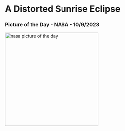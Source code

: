 # A Distorted Sunrise Eclipse 
### Picture of the Day - NASA - 10/9/2023
<img src="https://apod.nasa.gov/apod/image/2310/DistortedSunrise_Chasiotis_1080.jpg" alt="nasa picture of the day" width="300"/>